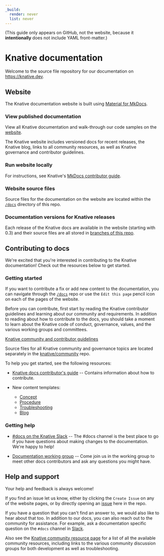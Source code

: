 ```yaml
---
_build:
  render: never
  list: never
---
```

(This guide only appears on GitHub, not the website, because it
**intentionally** does not include YAML front-matter.)

# Knative documentation

Welcome to the source file repository for our documentation on
https://knative.dev.

## Website

The Knative documentation website is built using [Material for MkDocs](https://squidfunk.github.io/mkdocs-material/).

### View published documentation

View all Knative documentation and walk-through our code samples on the
[website](https://knative.dev).

The Knative website includes versioned docs for recent releases, the Knative
blog, links to all community resources, as well as Knative governance and
contributor guidelines.

### Run website locally

For instructions, see Knative's [MkDocs contributor guide](https://knative.dev/docs/help/contributor/mkdocs-contributor-guide).

### Website source files

Source files for the documentation on the website are located within the
[`/docs`](docs) directory of this repo.

### Documentation versions for Knative releases

Each release of the Knative docs are available in the website (starting with
0.3) and their source files are all stored in
[branches of this repo](./doc-releases.md).

## Contributing to docs

We're excited that you're interested in contributing to the Knative documentation! Check out the resources below to get started.

### Getting started

If you want to contribute a fix or add new content to the documentation, you can
navigate through the [`/docs`](./docs) repo or use the `Edit this page` pencil icon on each of the pages of
the website.

Before you can contribute, first start by reading the Knative contributor
guidelines and learning about our community and requirements. In addition to
reading about how to contribute to the docs, you should take a moment to learn
about the Knative code of conduct, governance, values, and the various working
groups and committees.

[Knative community and contributor guidelines](https://knative.dev/community/contributing/)

Source files for all Knative community and governance topics are located
separately in the [knative/community](https://github.com/knative/community/)
repo.

To help you get started, see the following resources:

- [Knative docs contributor's guide](https://knative.dev/docs/help/contributor/) -- Contains information about how
  to contribute.

- New content templates:
  - [Concept](docs/help/contributor/templates/template-concept.md)
  - [Procedure](docs/help/contributor/templates/template-procedure.md)
  - [Troubleshooting](docs/help/contributor/templates/template-troubleshooting.md)
  - [Blog](docs/help/contributor/templates/template-blog-entry.md)

### Getting help

- [#docs on the Knative Slack](https://slack.knative.dev) -- The #docs channel
  is the best place to go if you have questions about making changes to the
  documentation. We're happy to help!

- [Documentation working group](https://github.com/knative/community/blob/main/working-groups/WORKING-GROUPS.md#documentation) -- Come join
  us in the working group to meet other docs contributors and ask any questions
  you might have.

## Help and support

Your help and feedback is always welcome!

If you find an issue let us know, either by clicking the `Create Issue` on any
of the website pages, or by directly opening an
[issue](https://github.com/knative/docs/issues/new/choose) here in the repo.

If you have a question that you can't find an answer to, we would also like to
hear about that too. In addition to our docs, you can also reach out to the
community for assistance. For example, ask a documentation specific question on
the `#docs` channel in [Slack](https://knative.slack.com/).

Also see the [Knative community resource page](https://knative.dev/community/)
for a list of all the available community resources, including links to the
various community discussion groups for both development as well as
troubleshooting.
